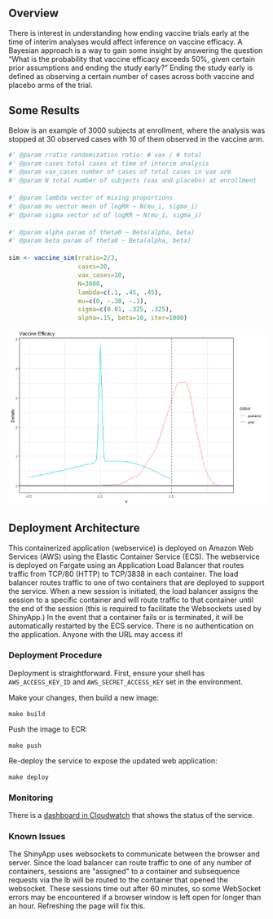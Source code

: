 
## Overview

There is interest in understanding how ending vaccine trials early at
the time of interim analyses would affect inference on vaccine efficacy.
A Bayesian approach is a way to gain some insight by answering the
question “What is the probability that vaccine efficacy exceeds 50%,
given certain prior assumptions and ending the study early?” Ending the
study early is defined as observing a certain number of cases across
both vaccine and placebo arms of the trial.

## Some Results

Below is an example of 3000 subjects at enrollment, where the analysis
was stopped at 30 observed cases with 10 of them observed in the vaccine
arm.

``` r
#' @param rratio randomization ratio: # vax / # total
#' @param cases total cases at time of interim analysis
#' @param vax_cases number of cases of total cases in vax arm
#' @param N total number of subjects (vax and placebo) at enrollment
  
#' @param lambda vector of mixing proportions
#' @param mu vector mean of logRR ~ N(mu_i, sigma_i)
#' @param sigma vector sd of logRR ~ N(mu_i, sigma_i)

#' @param alpha param of theta0 ~ Beta(alpha, beta)
#' @param beta param of theta0 ~ Beta(alpha, beta)
  
sim <- vaccine_sim(rratio=2/3, 
                   cases=30, 
                   vax_cases=10, 
                   N=3000, 
                   lambda=c(.1, .45, .45), 
                   mu=c(0, -.38, -.1), 
                   sigma=c(0.01, .325, .325), 
                   alpha=.15, beta=10, iter=1000)
```

![](ve_posterior.png)

## Deployment Architecture
This containerized application (webservice) is deployed on Amazon Web Services (AWS) using the Elastic Container Service (ECS). The webservice is deployed on Fargate using an Application Load Balancer that routes traffic from TCP/80 (HTTP) to TCP/3838 in each container. The load balancer routes traffic to one of two containers that are deployed to support the service. When a new session is initiated, the load balancer assigns the session to a specific container and will route traffic to that container until the end of the session (this is required to facilitate the Websockets used by ShinyApp.)  In the event that a container fails or is terminated, it will be automatically restarted by the ECS service. There is no authentication on the application. Anyone with the URL may access it!

### Deployment Procedure
Deployment is straightforward. First, ensure your shell has `AWS_ACCESS_KEY_ID` and `AWS_SECRET_ACCESS_KEY` set in the environment.

Make your changes, then build a new image:

`make build`

Push the image to ECR:

`make push`

Re-deploy the service to expose the updated web application:

`make deploy`

### Monitoring
There is a [dashboard in Cloudwatch](https://us-east-2.console.aws.amazon.com/cloudwatch/home?region=us-east-2#dashboards:name=Vaccine-Efficacy-Webservice;start=PT12H) that shows the status of the service.

### Known Issues
The ShinyApp uses websockets to communicate between the browser and server. Since the load balancer can route traffic to one of any number of containers, sessions are "assigned" to a container and subsequence requests via the lb will be routed to the container that opened the websocket. These sessions time out after 60 minutes, so some WebSocket errors may be encountered if a browser window is left open for longer than an hour. Refreshing the page will fix this.
